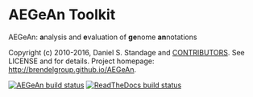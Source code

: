 # AEGeAn Toolkit

AEGeAn: <b>a</b>nalysis and <b>e</b>valuation of <b>ge</b>nome <b>an</b>notations

Copyright (c) 2010-2016, Daniel S. Standage and [CONTRIBUTORS](https://github.com/BrendelGroup/AEGeAn/blob/master/docs/contrib.rst).
See LICENSE and for details.
Project homepage: http://brendelgroup.github.io/AEGeAn.

[![AEGeAn build status](https://api.travis-ci.org/BrendelGroup/AEGeAn.svg?branch=master)](https://travis-ci.org/BrendelGroup/AEGeAn)
[![ReadTheDocs build status](https://readthedocs.org/projects/aegean/badge/?version=latest)](https://readthedocs.org/projects/aegean/badge/?version=latest)
